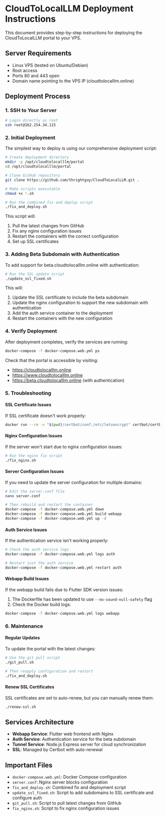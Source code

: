 # CloudToLocalLLM Deployment Instructions

This document provides step-by-step instructions for deploying the CloudToLocalLLM portal to your VPS.

## Server Requirements
- Linux VPS (tested on Ubuntu/Debian)
- Root access
- Ports 80 and 443 open
- Domain name pointing to the VPS IP (cloudtolocalllm.online)

## Deployment Process

### 1. SSH to Your Server
```bash
# Login directly as root
ssh root@162.254.34.115
```

### 2. Initial Deployment

The simplest way to deploy is using our comprehensive deployment script:

```bash
# Create deployment directory
mkdir -p /opt/cloudtolocalllm/portal
cd /opt/cloudtolocalllm/portal

# Clone GitHub repository
git clone https://github.com/thrightguy/CloudToLocalLLM.git .

# Make scripts executable
chmod +x *.sh

# Run the combined fix and deploy script
./fix_and_deploy.sh
```

This script will:
1. Pull the latest changes from GitHub
2. Fix any nginx configuration issues
3. Restart the containers with the correct configuration
4. Set up SSL certificates

### 3. Adding Beta Subdomain with Authentication

To add support for beta.cloudtolocalllm.online with authentication:

```bash
# Run the SSL update script
./update_ssl_fixed.sh
```

This will:
1. Update the SSL certificate to include the beta subdomain
2. Update the nginx configuration to support the new subdomain with authentication
3. Add the auth service container to the deployment
4. Restart the containers with the new configuration

### 4. Verify Deployment

After deployment completes, verify the services are running:

```bash
docker-compose -f docker-compose.web.yml ps
```

Check that the portal is accessible by visiting:
- https://cloudtolocalllm.online
- https://www.cloudtolocalllm.online
- https://beta.cloudtolocalllm.online (with authentication)

### 5. Troubleshooting

#### SSL Certificate Issues
If SSL certificate doesn't work properly:
```bash
docker run --rm -v "$(pwd)/certbot/conf:/etc/letsencrypt" certbot/certbot certificates
```

#### Nginx Configuration Issues
If the server won't start due to nginx configuration issues:
```bash
# Run the nginx fix script
./fix_nginx.sh
```

#### Server Configuration Issues
If you need to update the server configuration for multiple domains:
```bash
# Edit the server.conf file
nano server.conf

# Then rebuild and restart the container
docker-compose -f docker-compose.web.yml down
docker-compose -f docker-compose.web.yml build webapp
docker-compose -f docker-compose.web.yml up -d
```

#### Auth Service Issues
If the authentication service isn't working properly:
```bash
# Check the auth service logs
docker-compose -f docker-compose.web.yml logs auth

# Restart just the auth service
docker-compose -f docker-compose.web.yml restart auth
```

#### Webapp Build Issues
If the webapp build fails due to Flutter SDK version issues:
1. The Dockerfile has been updated to use `--no-sound-null-safety` flag
2. Check the Docker build logs:
```bash
docker-compose -f docker-compose.web.yml logs webapp
```

### 6. Maintenance

#### Regular Updates
To update the portal with the latest changes:
```bash
# Use the git pull script
./git_pull.sh

# Then reapply configuration and restart
./fix_and_deploy.sh
```

#### Renew SSL Certificates
SSL certificates are set to auto-renew, but you can manually renew them:
```bash
./renew-ssl.sh
```

## Services Architecture

- **Webapp Service**: Flutter web frontend with Nginx
- **Auth Service**: Authentication service for the beta subdomain
- **Tunnel Service**: Node.js Express server for cloud synchronization
- **SSL**: Managed by Certbot with auto-renewal

## Important Files

- `docker-compose.web.yml`: Docker Compose configuration
- `server.conf`: Nginx server blocks configuration
- `fix_and_deploy.sh`: Combined fix and deployment script
- `update_ssl_fixed.sh`: Script to add subdomains to SSL certificate and configure auth
- `git_pull.sh`: Script to pull latest changes from GitHub
- `fix_nginx.sh`: Script to fix nginx configuration issues 